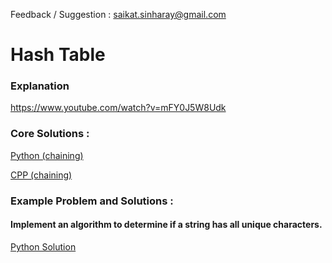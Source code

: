 Feedback / Suggestion : saikat.sinharay@gmail.com

# Hash Table
### Explanation
https://www.youtube.com/watch?v=mFY0J5W8Udk

### Core Solutions :
[Python (chaining)](https://github.com/saikat-here/data-structure/blob/master/solutions/hash_table/hashTable.py)

[CPP (chaining)](https://github.com/saikat-here/data-structure/blob/master/solutions/hash_table/hashTable.cpp)

### Example Problem and Solutions :
#### Implement an algorithm to determine if a string has all unique characters.

[Python Solution](https://github.com/saikat-here/data-structure/blob/master/solutions/hash_table/1-1.py)
